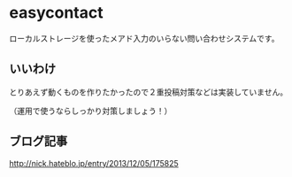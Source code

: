 easycontact
===========

ローカルストレージを使ったメアド入力のいらない問い合わせシステムです。


いいわけ
---------------

とりあえず動くものを作りたかったので２重投稿対策などは実装していません。

（運用で使うならしっかり対策しましょう！）


ブログ記事
---------------

http://nick.hateblo.jp/entry/2013/12/05/175825


